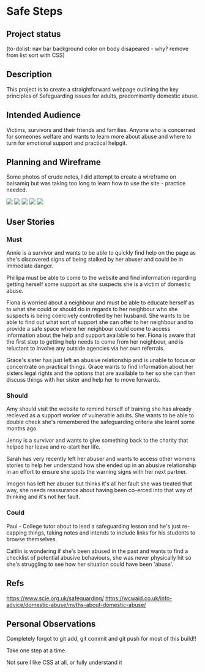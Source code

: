 # Safe Steps

## Project status 
(to-dolist:
nav bar
background color on body disapeared - why?
 remove <br> from list sort with CSS)
 

## Description
This project is to create a straightforward webpage outlining the key principles of Safeguarding issues for adults, predominently domestic abuse.


## Intended Audience
Victims, survivors and their friends and families. Anyone who is concerned for someones welfare and wants to learn more about abuse and where to turn for emotional support and practical helpgit.



## Planning and Wireframe

Some photos of crude notes, I did attempt to create a wireframe on balsamiq but was taking too long to learn how to use the site - practice needed.

<img src="assets/Laptop.jpg">
<img src="assets/Tablet.jpg">
<img src="assets/Notes.jpg">
<img src="assets/Notes2.jpg">
<img src="assets/Colour Selection.jpg">


## User Stories

### Must

Annie is a survivor and wants to be able to quickly find help on the page as she's discovered signs of being stalked by her abuser and could be in immediate danger.

Phillipa must be able to come to the website and find information regarding  getting herself some support as she suspects she is a victim of domestic abuse.

Fiona is worried about a neighbour and must be able to educate herself as to what she could or should do in regards to her neighbour who she suspects is being coercively controlled by her husband. She wants to be able to find out what sort of support she can offer to her neighbour and to provide a safe space where her neighbour could come to access information about the help and support available to her. Fiona is aware that the first step to getting help needs to come from her neighbour, and is reluctant to involve any outside agencies via her own referrals.

Grace's sister has just left an abusive relationship and is unable to focus or concentrate on practical things. Grace wants to find information about her sisters legal rights and the options that are available to her so she can then discuss things with her sister and help her to move forwards.





### Should 
Amy should visit the website to remind herself of training she has already recieved as a support worker of vulnerable adults. She wants to be able to double check she's remembered the safeguarding criteria she learnt some months ago.

Jenny is a survivor and wants to give something back to the charity that helped her leave and re-start her life. 

Sarah has very recently left her abuser and wants to access other womens stories to help her understand how she ended up in an abusive relationship in an effort to ensure she spots the warning signs with her next partner.

Imogen has left her abuser but thinks it's all her fault she was treated that way, she needs reassurance about having been co-erced into that way of thinking and it's not her fault.



### Could 
Paul - College tutor about to lead a safeguarding lesson and he's just re-capping things, taking notes and intends to include links for his students to browse themselves.

Caitlin is wondering if she's been abused in the past and wants to find a checklist of potential abusive behaviours, she was never physically hit so she's struggling to see how her situation could have been 'abuse'. 


## Refs

https://www.scie.org.uk/safeguarding/
https://wcwaid.co.uk/info-advice/domestic-abuse/myths-about-domestic-abuse/




## Personal Observations
Completely forgot to git add, git commit and git push for most of this build!! 

Take one step at a time.

Not sure I like CSS at all, or fully understand it
